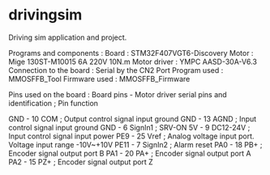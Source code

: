 # drivingsim
Driving sim application and project.

Programs and components : 
Board : STM32F407VGT6-Discovery
Motor : Mige 130ST-M10015 6A 220V 10N.m
Motor driver : YMPC AASD-30A-V6.3
Connection to the board : Serial by the CN2 Port
Program used : MMOSFFB_Tool
Firmware used : MMOSFFB_Firmware


Pins used on the board :
Board pins - Motor driver serial pins and identification ; Pin function

GND - 10 COM ; Output control signal input ground
GND - 13 AGND ; Input control signal input ground
GND - 6 SignIn1 ; SRV-ON
5V - 9 DC12-24V ; Input control signal input power 
PE9 - 25 Vref ; Analog voltage input port. Voltage input range -10V~+10V
PE11 - 7 SignIn2 ; Alarm reset
PA0 - 18 PB+ ; Encoder signal output port B
PA1 - 20 PA+ ; Encoder signal output port A
PA2 - 15 PZ+ ; Encoder signal output port Z 
